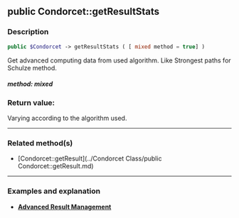 ## public Condorcet::getResultStats

### Description    

```php
public $Condorcet -> getResultStats ( [ mixed method = true] )
```

Get advanced computing data from used algorithm. Like Strongest paths for Schulze method.    


##### **method:** *mixed*   
    



### Return value:   

Varying according to the algorithm used.


---------------------------------------

### Related method(s)      

* [Condorcet::getResult](../Condorcet Class/public Condorcet::getResult.md)    

---------------------------------------

### Examples and explanation

* **[Advanced Result Management](https://github.com/julien-boudry/Condorcet/wiki/II-%23-C.-Result-%23-3.-Advanced-Results-Management)**    
